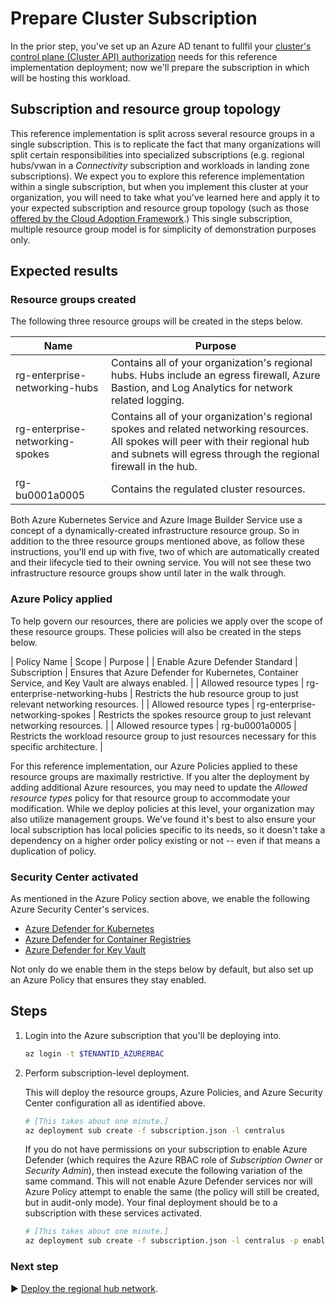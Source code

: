 # Prepare Cluster Subscription

In the prior step, you've set up an Azure AD tenant to fullfil your [cluster's control plane (Cluster API) authorization](./03-aad.md) needs for this reference implementation deployment; now we'll prepare the subscription in which will be hosting this workload.

## Subscription and resource group topology

This reference implementation is split across several resource groups in a single subscription. This is to replicate the fact that many organizations will split certain responsibilities into specialized subscriptions (e.g. regional hubs/vwan in a _Connectivity_ subscription and workloads in landing zone subscriptions). We expect you to explore this reference implementation within a single subscription, but when you implement this cluster at your organization, you will need to take what you've learned here and apply it to your expected subscription and resource group topology (such as those [offered by the Cloud Adoption Framework](https://docs.microsoft.com/azure/cloud-adoption-framework/decision-guides/subscriptions/).) This single subscription, multiple resource group model is for simplicity of demonstration purposes only.

## Expected results

### Resource groups created

The following three resource groups will be created in the steps below.

| Name                            | Purpose                                   |
|---------------------------------|-------------------------------------------|
| rg-enterprise-networking-hubs   | Contains all of your organization's regional hubs. Hubs include an egress firewall, Azure Bastion, and Log Analytics for network related logging. |
| rg-enterprise-networking-spokes | Contains all of your organization's regional spokes and related networking resources. All spokes will peer with their regional hub and subnets will egress through the regional firewall in the hub. |
| rg-bu0001a0005                  | Contains the regulated cluster resources. |

Both Azure Kubernetes Service and Azure Image Builder Service use a concept of a dynamically-created infrastructure resource group. So in addition to the three resource groups mentioned above, as follow these instructions, you'll end up with five, two of which are automatically created and their lifecycle tied to their owning service. You will not see these two infrastructure resource groups show until later in the walk through.

### Azure Policy applied

To help govern our resources, there are policies we apply over the scope of these resource groups. These policies will also be created in the steps below.

| Policy Name                    | Scope                           | Purpose                                                                                           |
| Enable Azure Defender Standard | Subscription                    | Ensures that Azure Defender for Kubernetes, Container Service, and Key Vault are always enabled.  |
| Allowed resource types         | rg-enterprise-networking-hubs   | Restricts the hub resource group to just relevant networking resources.                           |
| Allowed resource types         | rg-enterprise-networking-spokes | Restricts the spokes resource group to just relevant networking resources.                        |
| Allowed resource types         | rg-bu0001a0005                  | Restricts the workload resource group to just resources necessary for this specific architecture. |

For this reference implementation, our Azure Policies applied to these resource groups are maximally restrictive. If you alter the deployment by adding additional Azure resources, you may need to update the _Allowed resource types_ policy for that resource group to accommodate your modification. While we deploy policies at this level, your organization may also utilize management groups. We've found it's best to also ensure your local subscription has local policies specific to its needs, so it doesn't take a dependency on a higher order policy existing or not -- even if that means a duplication of policy.

### Security Center activated

As mentioned in the Azure Policy section above, we enable the following Azure Security Center's services.

* [Azure Defender for Kubernetes](https://docs.microsoft.com/azure/security-center/defender-for-kubernetes-introduction)
* [Azure Defender for Container Registries](https://docs.microsoft.com/azure/security-center/defender-for-container-registries-introduction)
* [Azure Defender for Key Vault](https://docs.microsoft.com/azure/security-center/defender-for-key-vault-introduction)

Not only do we enable them in the steps below by default, but also set up an Azure Policy that ensures they stay enabled.

## Steps

1. Login into the Azure subscription that you'll be deploying into.

   ```bash
   az login -t $TENANTID_AZURERBAC
   ```

1. Perform subscription-level deployment.

   This will deploy the resource groups, Azure Policies, and Azure Security Center configuration all as identified above.

   ```bash
   # [This takes about one minute.]
   az deployment sub create -f subscription.json -l centralus
   ```

   If you do not have permissions on your subscription to enable Azure Defender (which requires the Azure RBAC role of _Subscription Owner_ or _Security Admin_), then instead execute the following variation of the same command. This will not enable Azure Defender services nor will Azure Policy attempt to enable the same (the policy will still be created, but in audit-only mode). Your final deployment should be to a subscription with these services activated.

   ```bash
   # [This takes about one minute.]
   az deployment sub create -f subscription.json -l centralus -p enableAzureDefender=false enforceAzureDefenderAutoDeployPolicies=false
   ```

### Next step

:arrow_forward: [Deploy the regional hub network](./04-networking-hub.md).
